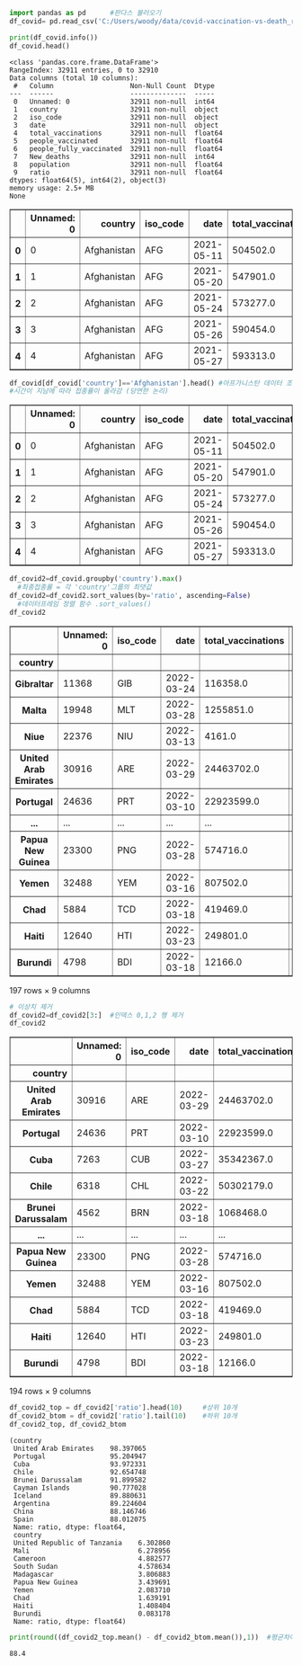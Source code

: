 ```python
import pandas as pd      #판다스 불러오기
df_covid= pd.read_csv('C:/Users/woody/data/covid-vaccination-vs-death_ratio.csv')
```


```python
print(df_covid.info())  
df_covid.head()      
```

    <class 'pandas.core.frame.DataFrame'>
    RangeIndex: 32911 entries, 0 to 32910
    Data columns (total 10 columns):
     #   Column                   Non-Null Count  Dtype  
    ---  ------                   --------------  -----  
     0   Unnamed: 0               32911 non-null  int64  
     1   country                  32911 non-null  object 
     2   iso_code                 32911 non-null  object 
     3   date                     32911 non-null  object 
     4   total_vaccinations       32911 non-null  float64
     5   people_vaccinated        32911 non-null  float64
     6   people_fully_vaccinated  32911 non-null  float64
     7   New_deaths               32911 non-null  int64  
     8   population               32911 non-null  float64
     9   ratio                    32911 non-null  float64
    dtypes: float64(5), int64(2), object(3)
    memory usage: 2.5+ MB
    None
    




<div>
<style scoped>
    .dataframe tbody tr th:only-of-type {
        vertical-align: middle;
    }

    .dataframe tbody tr th {
        vertical-align: top;
    }

    .dataframe thead th {
        text-align: right;
    }
</style>
<table border="1" class="dataframe">
  <thead>
    <tr style="text-align: right;">
      <th></th>
      <th>Unnamed: 0</th>
      <th>country</th>
      <th>iso_code</th>
      <th>date</th>
      <th>total_vaccinations</th>
      <th>people_vaccinated</th>
      <th>people_fully_vaccinated</th>
      <th>New_deaths</th>
      <th>population</th>
      <th>ratio</th>
    </tr>
  </thead>
  <tbody>
    <tr>
      <th>0</th>
      <td>0</td>
      <td>Afghanistan</td>
      <td>AFG</td>
      <td>2021-05-11</td>
      <td>504502.0</td>
      <td>448878.0</td>
      <td>55624.0</td>
      <td>12</td>
      <td>40374668.0</td>
      <td>1.111781</td>
    </tr>
    <tr>
      <th>1</th>
      <td>1</td>
      <td>Afghanistan</td>
      <td>AFG</td>
      <td>2021-05-20</td>
      <td>547901.0</td>
      <td>470341.0</td>
      <td>77560.0</td>
      <td>10</td>
      <td>40374668.0</td>
      <td>1.164941</td>
    </tr>
    <tr>
      <th>2</th>
      <td>2</td>
      <td>Afghanistan</td>
      <td>AFG</td>
      <td>2021-05-24</td>
      <td>573277.0</td>
      <td>476367.0</td>
      <td>96910.0</td>
      <td>10</td>
      <td>40374668.0</td>
      <td>1.179866</td>
    </tr>
    <tr>
      <th>3</th>
      <td>3</td>
      <td>Afghanistan</td>
      <td>AFG</td>
      <td>2021-05-26</td>
      <td>590454.0</td>
      <td>479372.0</td>
      <td>111082.0</td>
      <td>19</td>
      <td>40374668.0</td>
      <td>1.187309</td>
    </tr>
    <tr>
      <th>4</th>
      <td>4</td>
      <td>Afghanistan</td>
      <td>AFG</td>
      <td>2021-05-27</td>
      <td>593313.0</td>
      <td>479574.0</td>
      <td>113739.0</td>
      <td>14</td>
      <td>40374668.0</td>
      <td>1.187809</td>
    </tr>
  </tbody>
</table>
</div>




```python
df_covid[df_covid['country']=='Afghanistan'].head() #아프가니스탄 데이터 조회
#시간이 지남에 따라 접종률이 올라감 (당연한 논리)
```




<div>
<style scoped>
    .dataframe tbody tr th:only-of-type {
        vertical-align: middle;
    }

    .dataframe tbody tr th {
        vertical-align: top;
    }

    .dataframe thead th {
        text-align: right;
    }
</style>
<table border="1" class="dataframe">
  <thead>
    <tr style="text-align: right;">
      <th></th>
      <th>Unnamed: 0</th>
      <th>country</th>
      <th>iso_code</th>
      <th>date</th>
      <th>total_vaccinations</th>
      <th>people_vaccinated</th>
      <th>people_fully_vaccinated</th>
      <th>New_deaths</th>
      <th>population</th>
      <th>ratio</th>
    </tr>
  </thead>
  <tbody>
    <tr>
      <th>0</th>
      <td>0</td>
      <td>Afghanistan</td>
      <td>AFG</td>
      <td>2021-05-11</td>
      <td>504502.0</td>
      <td>448878.0</td>
      <td>55624.0</td>
      <td>12</td>
      <td>40374668.0</td>
      <td>1.111781</td>
    </tr>
    <tr>
      <th>1</th>
      <td>1</td>
      <td>Afghanistan</td>
      <td>AFG</td>
      <td>2021-05-20</td>
      <td>547901.0</td>
      <td>470341.0</td>
      <td>77560.0</td>
      <td>10</td>
      <td>40374668.0</td>
      <td>1.164941</td>
    </tr>
    <tr>
      <th>2</th>
      <td>2</td>
      <td>Afghanistan</td>
      <td>AFG</td>
      <td>2021-05-24</td>
      <td>573277.0</td>
      <td>476367.0</td>
      <td>96910.0</td>
      <td>10</td>
      <td>40374668.0</td>
      <td>1.179866</td>
    </tr>
    <tr>
      <th>3</th>
      <td>3</td>
      <td>Afghanistan</td>
      <td>AFG</td>
      <td>2021-05-26</td>
      <td>590454.0</td>
      <td>479372.0</td>
      <td>111082.0</td>
      <td>19</td>
      <td>40374668.0</td>
      <td>1.187309</td>
    </tr>
    <tr>
      <th>4</th>
      <td>4</td>
      <td>Afghanistan</td>
      <td>AFG</td>
      <td>2021-05-27</td>
      <td>593313.0</td>
      <td>479574.0</td>
      <td>113739.0</td>
      <td>14</td>
      <td>40374668.0</td>
      <td>1.187809</td>
    </tr>
  </tbody>
</table>
</div>




```python
df_covid2=df_covid.groupby('country').max()
  #최종접종률 = 각 'country'그룹의 최댓값
df_covid2=df_covid2.sort_values(by='ratio', ascending=False)
  #데이터프레임 정렬 함수 .sort_values()
df_covid2
```




<div>
<style scoped>
    .dataframe tbody tr th:only-of-type {
        vertical-align: middle;
    }

    .dataframe tbody tr th {
        vertical-align: top;
    }

    .dataframe thead th {
        text-align: right;
    }
</style>
<table border="1" class="dataframe">
  <thead>
    <tr style="text-align: right;">
      <th></th>
      <th>Unnamed: 0</th>
      <th>iso_code</th>
      <th>date</th>
      <th>total_vaccinations</th>
      <th>people_vaccinated</th>
      <th>people_fully_vaccinated</th>
      <th>New_deaths</th>
      <th>population</th>
      <th>ratio</th>
    </tr>
    <tr>
      <th>country</th>
      <th></th>
      <th></th>
      <th></th>
      <th></th>
      <th></th>
      <th></th>
      <th></th>
      <th></th>
      <th></th>
    </tr>
  </thead>
  <tbody>
    <tr>
      <th>Gibraltar</th>
      <td>11368</td>
      <td>GIB</td>
      <td>2022-03-24</td>
      <td>116358.0</td>
      <td>42034.0</td>
      <td>41228.0</td>
      <td>3</td>
      <td>33698.0</td>
      <td>124.737373</td>
    </tr>
    <tr>
      <th>Malta</th>
      <td>19948</td>
      <td>MLT</td>
      <td>2022-03-28</td>
      <td>1255851.0</td>
      <td>473639.0</td>
      <td>466296.0</td>
      <td>7</td>
      <td>443646.0</td>
      <td>106.760570</td>
    </tr>
    <tr>
      <th>Niue</th>
      <td>22376</td>
      <td>NIU</td>
      <td>2022-03-13</td>
      <td>4161.0</td>
      <td>1650.0</td>
      <td>1417.0</td>
      <td>0</td>
      <td>1619.0</td>
      <td>101.914762</td>
    </tr>
    <tr>
      <th>United Arab Emirates</th>
      <td>30916</td>
      <td>ARE</td>
      <td>2022-03-29</td>
      <td>24463702.0</td>
      <td>9890318.0</td>
      <td>9603499.0</td>
      <td>15</td>
      <td>10051436.0</td>
      <td>98.397065</td>
    </tr>
    <tr>
      <th>Portugal</th>
      <td>24636</td>
      <td>PRT</td>
      <td>2022-03-10</td>
      <td>22923599.0</td>
      <td>9663542.0</td>
      <td>9415073.0</td>
      <td>297</td>
      <td>10150252.0</td>
      <td>95.204947</td>
    </tr>
    <tr>
      <th>...</th>
      <td>...</td>
      <td>...</td>
      <td>...</td>
      <td>...</td>
      <td>...</td>
      <td>...</td>
      <td>...</td>
      <td>...</td>
      <td>...</td>
    </tr>
    <tr>
      <th>Papua New Guinea</th>
      <td>23300</td>
      <td>PNG</td>
      <td>2022-03-28</td>
      <td>574716.0</td>
      <td>317150.0</td>
      <td>257566.0</td>
      <td>43</td>
      <td>9220306.0</td>
      <td>3.439691</td>
    </tr>
    <tr>
      <th>Yemen</th>
      <td>32488</td>
      <td>YEM</td>
      <td>2022-03-16</td>
      <td>807502.0</td>
      <td>643501.0</td>
      <td>404781.0</td>
      <td>10</td>
      <td>30882462.0</td>
      <td>2.083710</td>
    </tr>
    <tr>
      <th>Chad</th>
      <td>5884</td>
      <td>TCD</td>
      <td>2022-03-18</td>
      <td>419469.0</td>
      <td>282003.0</td>
      <td>153238.0</td>
      <td>0</td>
      <td>17203787.0</td>
      <td>1.639191</td>
    </tr>
    <tr>
      <th>Haiti</th>
      <td>12640</td>
      <td>HTI</td>
      <td>2022-03-23</td>
      <td>249801.0</td>
      <td>163710.0</td>
      <td>112335.0</td>
      <td>7</td>
      <td>11623799.0</td>
      <td>1.408404</td>
    </tr>
    <tr>
      <th>Burundi</th>
      <td>4798</td>
      <td>BDI</td>
      <td>2022-03-18</td>
      <td>12166.0</td>
      <td>10372.0</td>
      <td>9906.0</td>
      <td>0</td>
      <td>12469663.0</td>
      <td>0.083178</td>
    </tr>
  </tbody>
</table>
<p>197 rows × 9 columns</p>
</div>




```python
# 이상치 제거
df_covid2=df_covid2[3:]  #인덱스 0,1,2 행 제거
df_covid2
```




<div>
<style scoped>
    .dataframe tbody tr th:only-of-type {
        vertical-align: middle;
    }

    .dataframe tbody tr th {
        vertical-align: top;
    }

    .dataframe thead th {
        text-align: right;
    }
</style>
<table border="1" class="dataframe">
  <thead>
    <tr style="text-align: right;">
      <th></th>
      <th>Unnamed: 0</th>
      <th>iso_code</th>
      <th>date</th>
      <th>total_vaccinations</th>
      <th>people_vaccinated</th>
      <th>people_fully_vaccinated</th>
      <th>New_deaths</th>
      <th>population</th>
      <th>ratio</th>
    </tr>
    <tr>
      <th>country</th>
      <th></th>
      <th></th>
      <th></th>
      <th></th>
      <th></th>
      <th></th>
      <th></th>
      <th></th>
      <th></th>
    </tr>
  </thead>
  <tbody>
    <tr>
      <th>United Arab Emirates</th>
      <td>30916</td>
      <td>ARE</td>
      <td>2022-03-29</td>
      <td>24463702.0</td>
      <td>9890318.0</td>
      <td>9603499.0</td>
      <td>15</td>
      <td>10051436.0</td>
      <td>98.397065</td>
    </tr>
    <tr>
      <th>Portugal</th>
      <td>24636</td>
      <td>PRT</td>
      <td>2022-03-10</td>
      <td>22923599.0</td>
      <td>9663542.0</td>
      <td>9415073.0</td>
      <td>297</td>
      <td>10150252.0</td>
      <td>95.204947</td>
    </tr>
    <tr>
      <th>Cuba</th>
      <td>7263</td>
      <td>CUB</td>
      <td>2022-03-27</td>
      <td>35342367.0</td>
      <td>10630665.0</td>
      <td>9910237.0</td>
      <td>98</td>
      <td>11312548.0</td>
      <td>93.972331</td>
    </tr>
    <tr>
      <th>Chile</th>
      <td>6318</td>
      <td>CHL</td>
      <td>2022-03-22</td>
      <td>50302179.0</td>
      <td>17859475.0</td>
      <td>17346012.0</td>
      <td>11447</td>
      <td>19275294.0</td>
      <td>92.654748</td>
    </tr>
    <tr>
      <th>Brunei Darussalam</th>
      <td>4562</td>
      <td>BRN</td>
      <td>2022-03-18</td>
      <td>1068468.0</td>
      <td>407945.0</td>
      <td>404935.0</td>
      <td>5</td>
      <td>443903.0</td>
      <td>91.899582</td>
    </tr>
    <tr>
      <th>...</th>
      <td>...</td>
      <td>...</td>
      <td>...</td>
      <td>...</td>
      <td>...</td>
      <td>...</td>
      <td>...</td>
      <td>...</td>
      <td>...</td>
    </tr>
    <tr>
      <th>Papua New Guinea</th>
      <td>23300</td>
      <td>PNG</td>
      <td>2022-03-28</td>
      <td>574716.0</td>
      <td>317150.0</td>
      <td>257566.0</td>
      <td>43</td>
      <td>9220306.0</td>
      <td>3.439691</td>
    </tr>
    <tr>
      <th>Yemen</th>
      <td>32488</td>
      <td>YEM</td>
      <td>2022-03-16</td>
      <td>807502.0</td>
      <td>643501.0</td>
      <td>404781.0</td>
      <td>10</td>
      <td>30882462.0</td>
      <td>2.083710</td>
    </tr>
    <tr>
      <th>Chad</th>
      <td>5884</td>
      <td>TCD</td>
      <td>2022-03-18</td>
      <td>419469.0</td>
      <td>282003.0</td>
      <td>153238.0</td>
      <td>0</td>
      <td>17203787.0</td>
      <td>1.639191</td>
    </tr>
    <tr>
      <th>Haiti</th>
      <td>12640</td>
      <td>HTI</td>
      <td>2022-03-23</td>
      <td>249801.0</td>
      <td>163710.0</td>
      <td>112335.0</td>
      <td>7</td>
      <td>11623799.0</td>
      <td>1.408404</td>
    </tr>
    <tr>
      <th>Burundi</th>
      <td>4798</td>
      <td>BDI</td>
      <td>2022-03-18</td>
      <td>12166.0</td>
      <td>10372.0</td>
      <td>9906.0</td>
      <td>0</td>
      <td>12469663.0</td>
      <td>0.083178</td>
    </tr>
  </tbody>
</table>
<p>194 rows × 9 columns</p>
</div>




```python
df_covid2_top = df_covid2['ratio'].head(10)     #상위 10개
df_covid2_btom = df_covid2['ratio'].tail(10)    #하위 10개
df_covid2_top, df_covid2_btom
```




    (country
     United Arab Emirates    98.397065
     Portugal                95.204947
     Cuba                    93.972331
     Chile                   92.654748
     Brunei Darussalam       91.899582
     Cayman Islands          90.777028
     Iceland                 89.880631
     Argentina               89.224604
     China                   88.146746
     Spain                   88.012075
     Name: ratio, dtype: float64,
     country
     United Republic of Tanzania    6.302860
     Mali                           6.278956
     Cameroon                       4.882577
     South Sudan                    4.578634
     Madagascar                     3.806883
     Papua New Guinea               3.439691
     Yemen                          2.083710
     Chad                           1.639191
     Haiti                          1.408404
     Burundi                        0.083178
     Name: ratio, dtype: float64)




```python
print(round((df_covid2_top.mean() - df_covid2_btom.mean()),1))  #평균차이
```

    88.4
    
